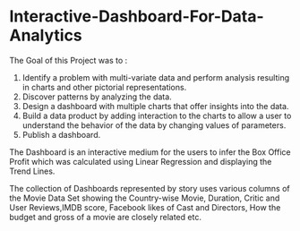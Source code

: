 # Interactive-Dashboard-For-Data-Analytics

The Goal of this Project was to :
1. Identify a problem with multi-variate data and perform analysis resulting in charts and other pictorial representations.
2. Discover patterns by analyzing the data.
3. Design a dashboard with multiple charts that offer insights into the data.
4. Build a data product by adding interaction to the charts to allow a user to understand the behavior of the data by changing values of parameters.
5. Publish a dashboard.

The Dashboard is an interactive medium for the users to infer the Box Office Profit which was calculated using Linear Regression and displaying the Trend Lines.

The collection of Dashboards represented by story uses various columns of the Movie Data Set showing the Country-wise Movie, Duration, Critic and User Reviews,IMDB score, Facebook likes of Cast and Directors, How the budget and gross of a movie are closely related etc.
